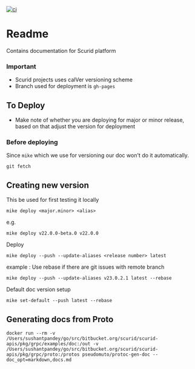 [![ci](https://github.com/scurid-inc/docs/actions/workflows/ci.yml/badge.svg?branch=main)](https://github.com/scurid-inc/docs/actions/workflows/ci.yml)

# Readme

Contains documentation for Scurid platform

### Important
* Scurid projects uses calVer versioning scheme
* Branch used for deployment is `gh-pages`

## To Deploy
* Make note of whether you are deploying for major or minor release, based on that adjust the version for deployment


### Before deploying

Since `mike` which we use for versioning our doc won't do it automatically. 
```shell
git fetch
```

## Creating new version
This be used for first testing it locally

````shell
mike deploy <major.minor> <alias>
````

e.g.
````shell
mike deploy v22.0.0-beta.0 v22.0.0
````

Deploy

```shell
mike deploy --push --update-aliases <release number> latest
```

example :
Use rebase if there are git issues with remote branch
```shell
mike deploy --push --update-aliases v23.0.2.1 latest --rebase
```

Default doc version setup
```shell
mike set-default --push latest --rebase
```

## Generating docs from Proto

```shell
docker run --rm -v /Users/sushantpandey/go/src/bitbucket.org/scurid/scurid-apis/pkg/grpc/examples/doc:/out -v /Users/sushantpandey/go/src/bitbucket.org/scurid/scurid-apis/pkg/grpc/proto:/protos pseudomuto/protoc-gen-doc --doc_opt=markdown,docs.md
```
